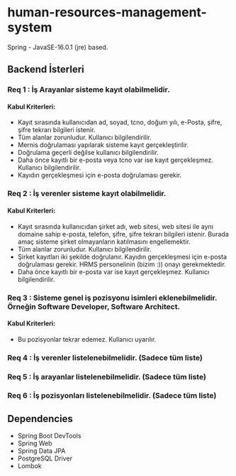 # human-resources-management-system

Spring - JavaSE-16.0.1 (jre) based.
## Backend İsterleri
### Req 1 : İş Arayanlar sisteme kayıt olabilmelidir.
#### Kabul Kriterleri:
 * Kayıt sırasında kullanıcıdan ad, soyad, tcno, doğum yılı, e-Posta, şifre, şifre tekrarı bilgileri istenir.
 * Tüm alanlar zorunludur. Kullanıcı bilgilendirilir.
 * Mernis doğrulaması yapılarak sisteme kayıt gerçekleştirilir.
 * Doğrulama geçerli değilse kullanıcı bilgilendirilir.
 * Daha önce kayıtlı bir e-posta veya tcno var ise kayıt gerçekleşmez. Kullanıcı bilgilendirilir.
 * Kayıdın gerçekleşmesi için e-posta doğrulaması gerekir.

### Req 2 : İş verenler sisteme kayıt olabilmelidir.
#### Kabul Kriterleri:
 * Kayıt sırasında kullanıcıdan şirket adı, web sitesi, web sitesi ile aynı domaine sahip e-posta, telefon, şifre, şifre tekrarı bilgileri istenir. Burada amaç sisteme şirket olmayanların katılmasını engellemektir.
 * Tüm alanlar zorunludur. Kullanıcı bilgilendirilir.
 * Şirket kayıtları iki şekilde doğrulanır. Kayıdın gerçekleşmesi için e-posta doğrulaması gerekir. HRMS personelinin (bizim :)) onayı gerekmektedir.
 * Daha önce kayıtlı bir e-posta var ise kayıt gerçekleşmez. Kullanıcı bilgilendirilir.

### Req 3 : Sisteme genel iş pozisyonu isimleri eklenebilmelidir. Örneğin Software Developer, Software Architect.
#### Kabul Kriterleri:
 * Bu pozisyonlar tekrar edemez. Kullanıcı uyarılır.
### Req 4 : İş verenler listelenebilmelidir. (Sadece tüm liste)
### Req 5 : İş arayanlar listelenebilmelidir. (Sadece tüm liste)
### Req 6 : İş pozisyonları listelenebilmelidir. (Sadece tüm liste)
## Dependencies
  * Spring Boot DevTools
  * Spring Web
  * Spring Data JPA
  * PostgreSQL Driver
  * Lombok
